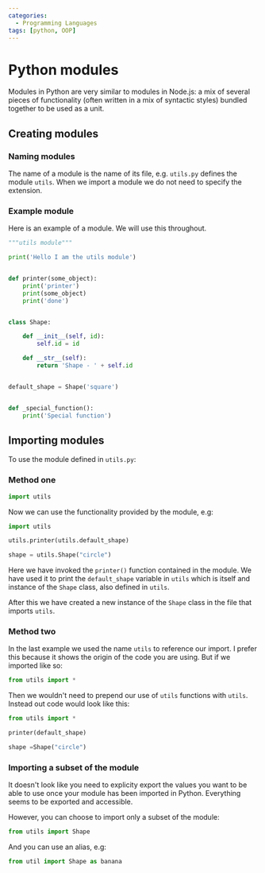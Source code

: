 ```yaml
---
categories:
  - Programming Languages
tags: [python, OOP]
---
```


# Python modules

Modules in Python are very similar to modules in Node.js: a mix of several pieces of functionality (often written in a mix of syntactic styles) bundled together to be used as a unit.

## Creating modules

### Naming modules

The name of a module is the name of its file, e.g. `utils.py` defines the module `utils`. When we import a module we do not need to specify the extension.

### Example module

Here is an example of a module. We will use this throughout.

```py
"""utils module"""

print('Hello I am the utils module')


def printer(some_object):
    print('printer')
    print(some_object)
    print('done')


class Shape:

    def __init__(self, id):
        self.id = id

    def __str__(self):
        return 'Shape - ' + self.id


default_shape = Shape('square')


def _special_function():
    print('Special function')

```

## Importing modules

To use the module defined in `utils.py`:

### Method one

```py
import utils
```

Now we can use the functionality provided by the module, e.g:

```py
import utils

utils.printer(utils.default_shape)

shape = utils.Shape("circle")
```

Here we have invoked the `printer()` function contained in the module. We have used it to print the `default_shape` variable in `utils` which is itself and instance of the `Shape` class, also defined in `utils`.

After this we have created a new instance of the `Shape` class in the file that imports `utils`.

### Method two

In the last example we used the name `utils` to reference our import. I prefer this because it shows the origin of the code you are using. But if we imported like so:

```py
from utils import *
```

Then we wouldn't need to prepend our use of `utils` functions with `utils`. Instead out code would look like this:

```py
from utils import *

printer(default_shape)

shape =Shape("circle")
```

### Importing a subset of the module

It doesn't look like you need to explicity export the values you want to be able to use once your module has been imported in Python. Everything seems to be exported and accessible.

However, you can choose to import only a subset of the module:

```py
from utils import Shape
```

And you can use an alias, e.g:

```py
from util import Shape as banana
```
